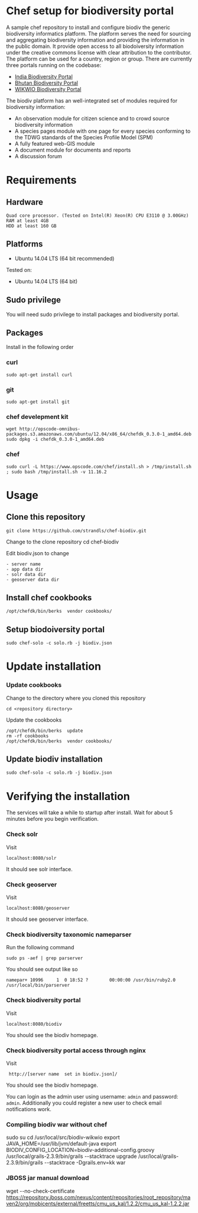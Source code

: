 Chef setup for biodiversity portal
========

A sample chef repository to install and configure biodiv the generic biodiversity informatics platform. The platform serves the need for sourcing and aggregating biodiversity information and providing the information in the public domain. It provide open access to all biodoiversity information under the creative commons license with clear attribution to the contributor. The platform can be used for a country, region or group.  There are currently three portals running on the codebase:

* [India Biodiversity Portal](http://indiabiodiversity.org)
* [Bhutan Biodiversity Portal](http://biodiversity.bt)
* [WIKWIO Biodiversity Portal](http://portal.wikwio.org)

The biodiv platform has an well-integrated set of modules required for
biodiversity information:

* An observation module for citizen science and to crowd source biodiversity information
* A species pages module with one page for every species conforming to the TDWG standards of the Species Profile Model (SPM)
* A fully featured web-GIS module
* A document module for documents and reports
* A discussion forum

Requirements
============

## Hardware
    Quad core processor. (Tested on Intel(R) Xeon(R) CPU E3110 @ 3.00GHz)
    RAM at least 4GB 
    HDD at least 160 GB

## Platforms

* Ubuntu 14.04 LTS (64 bit recommended)

Tested on:

* Ubuntu 14.04 LTS (64 bit)

## Sudo privilege
You will need sudo privilege to install packages and biodiversity portal.

## Packages

Install in the following  order

### curl
    sudo apt-get install curl
### git
    sudo apt-get install git
### chef develepment kit
    wget http://opscode-omnibus-packages.s3.amazonaws.com/ubuntu/12.04/x86_64/chefdk_0.3.0-1_amd64.deb
    sudo dpkg -i chefdk_0.3.0-1_amd64.deb
### chef
	sudo curl -L https://www.opscode.com/chef/install.sh > /tmp/install.sh ; sudo bash /tmp/install.sh -v 11.16.2

Usage
=====

## Clone this repository 

    git clone https://github.com/strandls/chef-biodiv.git

Change to the clone repository
   cd chef-biodiv

Edit biodiv.json to change

    - server name
    - app data dir
    - solr data dir
    - geoserver data dir

## Install chef cookbooks
    /opt/chefdk/bin/berks  vendor cookbooks/


## Setup biodoiversity portal
    sudo chef-solo -c solo.rb -j biodiv.json


Update installation
======

### Update cookbooks

Change to the directory where you cloned this repository

    cd <repository directory>


Update the cookbooks

    /opt/chefdk/bin/berks  update
    rm -rf cookbooks
    /opt/chefdk/bin/berks  vendor cookbooks/
    

## Update biodiv installation

    sudo chef-solo -c solo.rb -j biodiv.json


Verifying the installation
=======

The services will take a while to startup after install. Wait for about 5 minutes before you begin verification.

### Check solr 

Visit 

    localhost:8080/solr

It should see solr interface.


### Check geoserver

Visit 

    localhost:8080/geoserver

It should see geoserver interface.


### Check biodiversity taxonomic nameparser

Run the following command

    sudo ps -aef | grep parserver

You should see output like so

    namepar+ 10996     1  0 18:52 ?        00:00:00 /usr/bin/ruby2.0 /usr/local/bin/parserver 

### Check biodiversity portal
Visit

    localhost:8080/biodiv

You should see the biodiv homepage.

### Check biodiversity portal access through nginx
Visit

     http://[server name  set in biodiv.json]/

You should see the biodiv homepage. 

You can login as the admin user using username: `admin` and password: `admin`. 
Additionally you could register a new user to check email notifications work.


### Compiling biodiv war without chef
sudo su
cd /usr/local/src/biodiv-wikwio
export JAVA_HOME=/usr/lib/jvm/default-java
export BIODIV_CONFIG_LOCATION=biodiv-additional-config.groovy
/usr/local/grails-2.3.9/bin/grails --stacktrace upgrade
/usr/local/grails-2.3.9/bin/grails --stacktrace -Dgrails.env=kk war

### JBOSS jar manual download
wget --no-check-certificate  https://repository.jboss.com/nexus/content/repositories/root_repository/maven2/org/mobicents/external/freetts/cmu_us_kal/1.2.2/cmu_us_kal-1.2.2.jar
